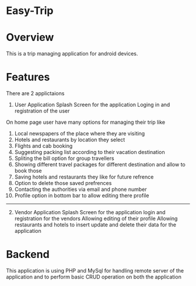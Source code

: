 # Easy-Trip

# Overview
This is a trip managing application for android devices.

# Features

There are 2 applictaions 

1) User Application
Splash Screen for the application
Loging in and registration of the user

On home page user have many options for managing their trip like 
1) Local newspapers of the place where they are visiting
2) Hotels and restaurants by location they select
3) Flights and cab booking
4) Suggesting packing list according to their vacation destination
5) Spliting the bill option for group travellers
6) Showing different travel packages for different destination and allow to book those
7) Saving hotels and restaurants they like for future refrence
8) Option to delete those saved prefrences
9) Contacting the authorities via email and phone number
10) Profile option in bottom bar to allow editing there profile
-----------------------------------

2) Vendor Application
Splash Screen for the application
login and registration for the vendors
Allowing editing of their profile
Allowing restaurants and hotels to insert update and delete their data for the application

# Backend
This application is using PHP and MySql for handling remote server of the application and to perform basic CRUD operation on both the application



